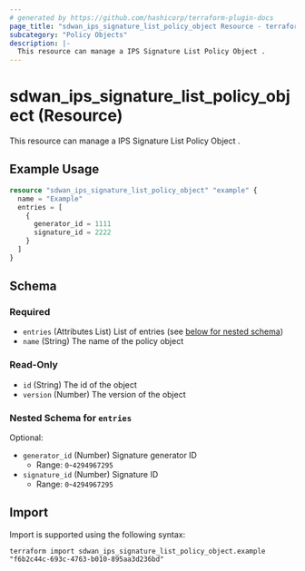 ```yaml
---
# generated by https://github.com/hashicorp/terraform-plugin-docs
page_title: "sdwan_ips_signature_list_policy_object Resource - terraform-provider-sdwan"
subcategory: "Policy Objects"
description: |-
  This resource can manage a IPS Signature List Policy Object .
---
```


# sdwan_ips_signature_list_policy_object (Resource)

This resource can manage a IPS Signature List Policy Object .

## Example Usage

```terraform
resource "sdwan_ips_signature_list_policy_object" "example" {
  name = "Example"
  entries = [
    {
      generator_id = 1111
      signature_id = 2222
    }
  ]
}
```

<!-- schema generated by tfplugindocs -->
## Schema

### Required

- `entries` (Attributes List) List of entries (see [below for nested schema](#nestedatt--entries))
- `name` (String) The name of the policy object

### Read-Only

- `id` (String) The id of the object
- `version` (Number) The version of the object

<a id="nestedatt--entries"></a>
### Nested Schema for `entries`

Optional:

- `generator_id` (Number) Signature generator ID
  - Range: `0`-`4294967295`
- `signature_id` (Number) Signature ID
  - Range: `0`-`4294967295`

## Import

Import is supported using the following syntax:

```shell
terraform import sdwan_ips_signature_list_policy_object.example "f6b2c44c-693c-4763-b010-895aa3d236bd"
```
